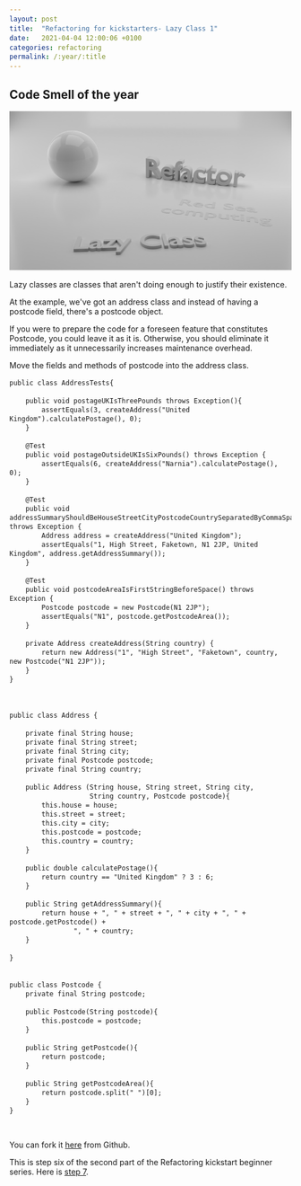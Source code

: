 ```yaml
---
layout: post
title:  "Refactoring for kickstarters- Lazy Class 1"
date:   2021-04-04 12:00:06 +0100
categories: refactoring
permalink: /:year/:title
---
```


## Code Smell of the year

![Lazy Class](../images/Refactoring/Refactor-lazy-class.png)


Lazy classes are classes that aren't doing enough to justify their existence.

At the example, we've got an address class and instead of having a postcode field, there's
a postcode object.

If you were to prepare the code for a foreseen feature that constitutes Postcode, you could leave it as it is.
Otherwise, you should eliminate it immediately as it unnecessarily increases maintenance overhead.

Move the fields and methods of postcode into
the address class.

    public class AddressTests{

        public void postageUKIsThreePounds throws Exception(){
            assertEquals(3, createAddress("United Kingdom").calculatePostage(), 0);
        }

        @Test
        public void postageOutsideUKIsSixPounds() throws Exception {
            assertEquals(6, createAddress("Narnia").calculatePostage(), 0);    
        }

        @Test
        public void addressSummaryShouldBeHouseStreetCityPostcodeCountrySeparatedByCommaSpace() throws Exception {
            Address address = createAddress("United Kingdom");
            assertEquals("1, High Street, Faketown, N1 2JP, United Kingdom", address.getAddressSummary());
        }

        @Test
        public void postcodeAreaIsFirstStringBeforeSpace() throws Exception {
            Postcode postcode = new Postcode(N1 2JP");
            assertEquals("N1", postcode.getPostcodeArea());
        }

        private Address createAddress(String country) {
            return new Address("1", "High Street", "Faketown", country, new Postcode("N1 2JP"));
        }
    }


    
    public class Address {
    
        private final String house;
        private final String street;
        private final String city;
        private final Postcode postcode;
        private final String country;
    
        public Address (String house, String street, String city,
                        String country, Postcode postcode){
            this.house = house;
            this.street = street;
            this.city = city;
            this.postcode = postcode;
            this.country = country;
        }

        public double calculatePostage(){
            return country == "United Kingdom" ? 3 : 6;
        }

        public String getAddressSummary(){
            return house + ", " + street + ", " + city + ", " + postcode.getPostcode() +
                    ", " + country;
        }

    }


    public class Postcode {
        private final String postcode;
    
        public Postcode(String postcode){
            this.postcode = postcode;
        }
    
        public String getPostcode(){
            return postcode;
        }
    
        public String getPostcodeArea(){
            return postcode.split(" ")[0];
        }
    }

<br>

You can fork it [here](https://github.com/redseacomputing/Refactoring_LazyClass1) from Github.

This is step six of the second part of the Refactoring kickstart beginner series. Here is [step 7](https://redseacomputing.github.io/2021/Refactoring2-7-lazy-class).